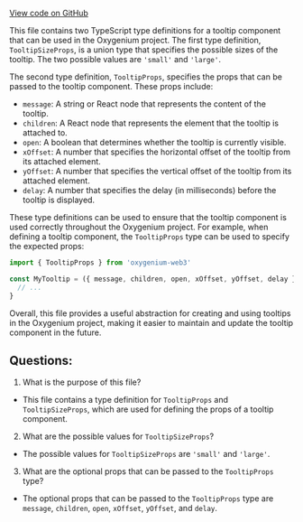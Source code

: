 [View code on GitHub](https://github.com/oxygenium/oxygenium-web3/packages/web3-react/src/components/Common/Tooltip/types.ts)

This file contains two TypeScript type definitions for a tooltip component that can be used in the Oxygenium project. The first type definition, `TooltipSizeProps`, is a union type that specifies the possible sizes of the tooltip. The two possible values are `'small'` and `'large'`. 

The second type definition, `TooltipProps`, specifies the props that can be passed to the tooltip component. These props include:

- `message`: A string or React node that represents the content of the tooltip.
- `children`: A React node that represents the element that the tooltip is attached to.
- `open`: A boolean that determines whether the tooltip is currently visible.
- `xOffset`: A number that specifies the horizontal offset of the tooltip from its attached element.
- `yOffset`: A number that specifies the vertical offset of the tooltip from its attached element.
- `delay`: A number that specifies the delay (in milliseconds) before the tooltip is displayed.

These type definitions can be used to ensure that the tooltip component is used correctly throughout the Oxygenium project. For example, when defining a tooltip component, the `TooltipProps` type can be used to specify the expected props:

```typescript
import { TooltipProps } from 'oxygenium-web3'

const MyTooltip = ({ message, children, open, xOffset, yOffset, delay }: TooltipProps) => {
  // ...
}
```

Overall, this file provides a useful abstraction for creating and using tooltips in the Oxygenium project, making it easier to maintain and update the tooltip component in the future.
## Questions: 
 1. What is the purpose of this file?
- This file contains a type definition for `TooltipProps` and `TooltipSizeProps`, which are used for defining the props of a tooltip component.

2. What are the possible values for `TooltipSizeProps`?
- The possible values for `TooltipSizeProps` are `'small'` and `'large'`.

3. What are the optional props that can be passed to the `TooltipProps` type?
- The optional props that can be passed to the `TooltipProps` type are `message`, `children`, `open`, `xOffset`, `yOffset`, and `delay`.